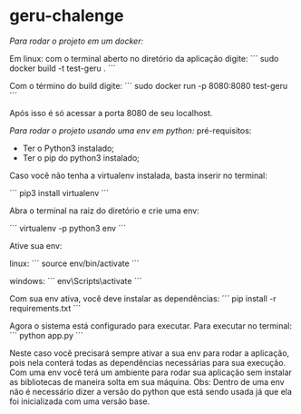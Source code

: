 # geru-chalenge

*Para rodar o projeto em um docker:*

Em linux: com o terminal aberto no diretório da aplicação digite:
´´´
sudo docker build -t test-geru .
´´´

Com o término do build digite:
´´´
sudo docker run -p 8080:8080 test-geru
´´´

Após isso é só acessar a porta 8080 de seu localhost.

*Para rodar o projeto usando uma env em python:*
pré-requisitos:
* Ter o Python3 instalado;
* Ter o pip do python3 instalado;

Caso você não tenha a virtualenv instalada, basta inserir no terminal:

´´´
pip3 install virtualenv
´´´

Abra o terminal na raiz do diretório e crie uma env:

´´´
virtualenv -p python3 env
´´´

Ative sua env:

linux:
´´´
source env/bin/activate
´´´

windows:
´´´
env\Scripts\activate
´´´

Com sua env ativa, você deve instalar as dependências:
´´´
pip install -r requirements.txt
´´´

Agora o sistema está configurado para executar. Para executar no terminal:
´´´
python app.py
´´´

Neste caso você precisará sempre ativar a sua env para rodar a aplicação, pois nela conterá todas as dependências necessárias para sua execução. Com uma env você terá um ambiente para rodar sua aplicação sem instalar as bibliotecas de maneira solta em sua máquina. Obs: Dentro de uma env não é necessário dizer a versão do python que está sendo usada já que ela foi inicializada com uma versão base.
